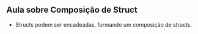 ## Aula sobre Composição de Struct

- Structs podem ser encadeadas, formando um composição de structs. 